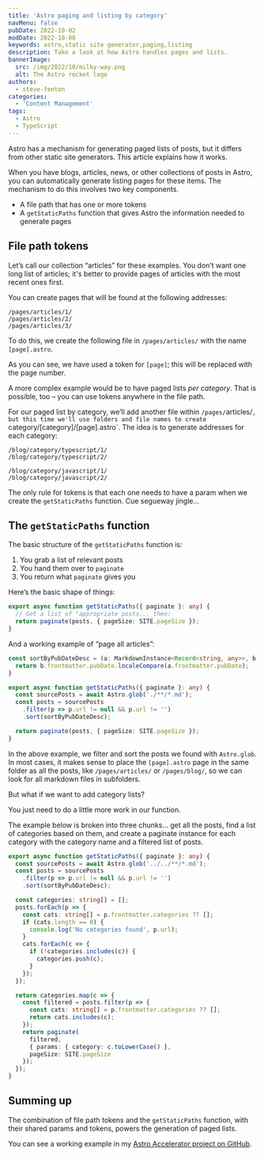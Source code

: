 ```yaml
---
title: 'Astro paging and listing by category'
navMenu: false
pubDate: 2022-10-02
modDate: 2022-10-08
keywords: astro,static site generator,paging,listing
description: Take a look at how Astro handles pages and lists.
bannerImage:
  src: /img/2022/10/milky-way.png
  alt: The Astro rocket logo
authors:
  - steve-fenton
categories:
  - 'Content Management'
tags:
  - Astro
  - TypeScript
---
```


Astro has a mechanism for generating paged lists of posts, but it differs from other static site generators. This article explains how it works.

When you have blogs, articles, news, or other collections of posts in Astro, you can automatically generate listing pages for these items. The mechanism to do this involves two key components.

- A file path that has one or more tokens
- A `getStaticPaths` function that gives Astro the information needed to generate pages

## File path tokens

Let’s call our collection “articles” for these examples. You don’t want one long list of articles; it's better to provide pages of articles with the most recent ones first.

You can create pages that will be found at the following addresses:

```
/pages/articles/1/
/pages/articles/2/
/pages/articles/3/
```

To do this, we create the following file in `/pages/articles/` with the name `[page].astro`.

As you can see, we have used a token for `[page]`; this will be replaced with the page number.

A more complex example would be to have paged lists *per category*. That is possible, too – you can use tokens anywhere in the file path.

For our paged list by category, we’ll add another file within `/pages/`articles/`, but this time we'll use folders and file names to create `category/[category]/[page].astro`. The idea is to generate addresses for each category:

```
/blog/category/typescript/1/
/blog/category/typescript/2/

/blog/category/javascript/1/
/blog/category/javascript/2/
```

The only rule for tokens is that each one needs to have a param when we create the `getStaticPaths` function. Cue segueway jingle…

## The `getStaticPaths` function

The basic structure of the `getStaticPaths` function is:

1. You grab a list of relevant posts
2. You hand them over to `paginate`
3. You return what `paginate` gives you

Here’s the basic shape of things:

```typescript
export async function getStaticPaths({ paginate }: any) {
  // Get a list of "appropriate posts... then:
  return paginate(posts, { pageSize: SITE.pageSize });
}
```

And a working example of “page all articles”:

```typescript
const sortByPubDateDesc = (a: MarkdownInstance<Record<string, any>>, b: MarkdownInstance<Record<string, any>>) => {
  return b.frontmatter.pubDate.localeCompare(a.frontmatter.pubDate);
}

export async function getStaticPaths({ paginate }: any) {
  const sourcePosts = await Astro.glob('./**/*.md');
  const posts = sourcePosts
    .filter(p => p.url != null && p.url != '')
    .sort(sortByPubDateDesc);

  return paginate(posts, { pageSize: SITE.pageSize });
}
```

In the above example, we filter and sort the posts we found with `Astro.glob`. In most cases, it makes sense to place the `[page].astro` page in the same folder as all the posts, like `/pages/articles/` or `/pages/blog/`, so we can look for all markdown files in subfolders.

But what if we want to add category lists?

You just need to do a little more work in our function.

The example below is broken into three chunks… get all the posts, find a list of categories based on them, and create a paginate instance for each category with the category name and a filtered list of posts.

```typescript
export async function getStaticPaths({ paginate }: any) {
  const sourcePosts = await Astro.glob('../../**/*.md');
  const posts = sourcePosts
    .filter(p => p.url != null && p.url != '')
    .sort(sortByPubDateDesc);

  const categories: string[] = [];
  posts.forEach(p => {
    const cats: string[] = p.frontmatter.categories ?? [];
    if (cats.length == 0) {
      console.log('No categories found', p.url);
    }
    cats.forEach(c => {
      if (!categories.includes(c)) {
        categories.push(c);
      }
    });
  });

  return categories.map(c => {
    const filtered = posts.filter(p => {
      const cats: string[] = p.frontmatter.categories ?? [];
      return cats.includes(c);
    });
    return paginate(
      filtered,
      { params: { category: c.toLowerCase() },
      pageSize: SITE.pageSize
    });
  });
}
```

## Summing up

The combination of file path tokens and the `getStaticPaths` function, with their shared params and tokens, powers the generation of paged lists.

You can see a working example in my [Astro Accelerator project on GitHub](https://github.com/Steve-Fenton/astro-accelerator/tree/main/src/pages/articles).